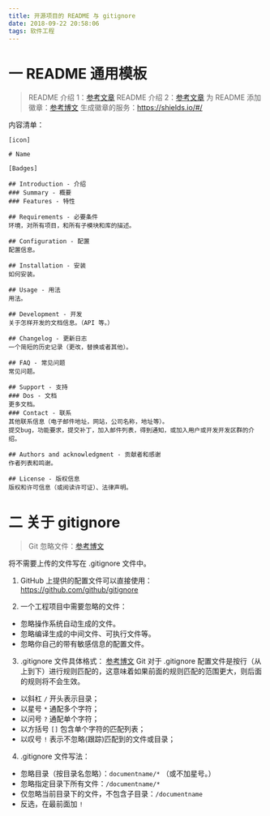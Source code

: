 ```yaml
---
title: 开源项目的 README 与 gitignore
date: 2018-09-22 20:58:06
tags: 软件工程
---
```

# 一 README 通用模板
> README 介绍 1：[参考文章](https://zhuanlan.zhihu.com/p/29136209)
README 介绍 2：[参考文章](https://python.freelycode.com/contribution/detail/482)
为 README 添加徽章：[参考博文](https://shikieiki.github.io/2017/03/01/%E4%B8%BA%E4%BD%A0%E7%9A%84Github%E7%94%9F%E6%88%90%E6%BC%82%E4%BA%AE%E7%9A%84%E5%BE%BD%E7%AB%A0%E5%92%8C%E8%BF%9B%E5%BA%A6%E6%9D%A1/)
生成徽章的服务：https://shields.io/#/

内容清单：
```
[icon]

# Name

[Badges]

## Introduction - 介绍
### Summary - 概要
### Features - 特性

## Requirements - 必要条件
环境，对所有项目，和所有子模块和库的描述。

## Configuration - 配置
配置信息。

## Installation - 安装
如何安装。

## Usage - 用法
用法。

## Development - 开发
关于怎样开发的文档信息。（API 等。）

## Changelog - 更新日志
一个简短的历史记录（更改，替换或者其他）。

## FAQ - 常见问题
常见问题。

## Support - 支持
### Dos - 文档
更多文档。
### Contact - 联系
其他联系信息（电子邮件地址，网站，公司名称，地址等）。
提交bug，功能要求，提交补丁，加入邮件列表，得到通知，或加入用户或开发开发区群的介绍。

## Authors and acknowledgment - 贡献者和感谢
作者列表和鸣谢。

## License - 版权信息
版权和许可信息（或阅读许可证）、法律声明。
```

# 二 关于 gitignore
>  Git 忽略文件：[参考博文](https://www.liaoxuefeng.com/wiki/0013739516305929606dd18361248578c67b8067c8c017b000/0013758404317281e54b6f5375640abbb11e67be4cd49e0000)

将不需要上传的文件写在 .gitignore 文件中。

1. GitHub 上提供的配置文件可以直接使用：https://github.com/github/gitignore

2. 一个工程项目中需要忽略的文件：
- 忽略操作系统自动生成的文件。
- 忽略编译生成的中间文件、可执行文件等。
- 忽略你自己的带有敏感信息的配置文件。

3. .gitignore 文件具体格式：
[参考博文](https://www.jianshu.com/p/e56ab8ca6243)
Git 对于 .gitignore 配置文件是按行（从上到下）进行规则匹配的，这意味着如果前面的规则匹配的范围更大，则后面的规则将不会生效。

- 以斜杠 `/` 开头表示目录；
- 以星号 `*` 通配多个字符；
- 以问号 `?` 通配单个字符；
- 以方括号 `[]` 包含单个字符的匹配列表；
- 以叹号 `!` 表示不忽略(跟踪)匹配到的文件或目录；

4. .gitignore 文件写法：
- 忽略目录（按目录名忽略）：`documentname/*` （或不加星号。）
- 忽略指定目录下所有文件：`/documentname/*`
- 仅忽略当前目录下的文件，不包含子目录：`/documentname`
- 反选，在最前面加 `!`